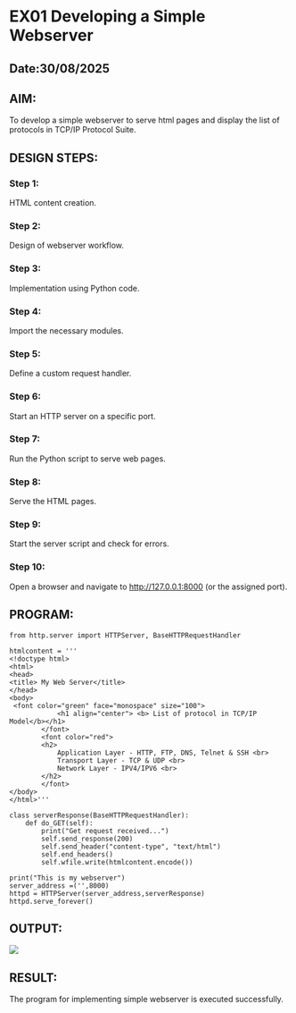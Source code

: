 # EX01 Developing a Simple Webserver
## Date:30/08/2025

## AIM:
To develop a simple webserver to serve html pages and display the list of protocols in TCP/IP Protocol Suite.

## DESIGN STEPS:
### Step 1: 
HTML content creation.

### Step 2:
Design of webserver workflow.

### Step 3:
Implementation using Python code.

### Step 4:
Import the necessary modules.

### Step 5:
Define a custom request handler.

### Step 6:
Start an HTTP server on a specific port.

### Step 7:
Run the Python script to serve web pages.

### Step 8:
Serve the HTML pages.

### Step 9:
Start the server script and check for errors.

### Step 10:
Open a browser and navigate to http://127.0.0.1:8000 (or the assigned port).

## PROGRAM:
```
from http.server import HTTPServer, BaseHTTPRequestHandler

htmlcontent = '''
<!doctype html>
<html>
<head>
<title> My Web Server</title>
</head>
<body>
 <font color="green" face="monospace" size="100">
            <h1 align="center"> <b> List of protocol in TCP/IP Model</b></h1>
        </font>
        <font color="red">
        <h2>
            Application Layer - HTTP, FTP, DNS, Telnet & SSH <br>
            Transport Layer - TCP & UDP <br>
            Network Layer - IPV4/IPV6 <br>
        </h2>
        </font>
</body>
</html>'''

class serverResponse(BaseHTTPRequestHandler):
    def do_GET(self):
        print("Get request received...")
        self.send_response(200) 
        self.send_header("content-type", "text/html")       
        self.end_headers()
        self.wfile.write(htmlcontent.encode())

print("This is my webserver") 
server_address =('',8000)
httpd = HTTPServer(server_address,serverResponse)
httpd.serve_forever()
```
## OUTPUT:
![
](<Screenshot 2025-09-04 104946.png>)

## RESULT:
The program for implementing simple webserver is executed successfully.
